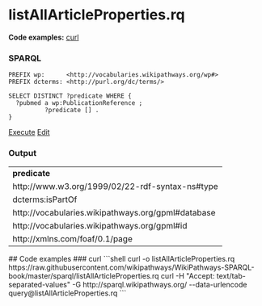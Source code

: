 # listAllArticleProperties.rq
**Code examples:** [curl](#curl)
### SPARQL
```sparql
PREFIX wp:      <http://vocabularies.wikipathways.org/wp#>
PREFIX dcterms: <http://purl.org/dc/terms/>

SELECT DISTINCT ?predicate WHERE {
  ?pubmed a wp:PublicationReference ;
          ?predicate [] .
}
```
[Execute](http://sparql.wikipathways.org/?query=PREFIX+wp%3A++++++%3Chttp%3A%2F%2Fvocabularies.wikipathways.org%2Fwp%23%3E%0APREFIX+dcterms%3A+%3Chttp%3A%2F%2Fpurl.org%2Fdc%2Fterms%2F%3E%0A%0ASELECT+DISTINCT+%3Fpredicate+WHERE+%7B%0A++%3Fpubmed+a+wp%3APublicationReference+%3B%0A++++++++++%3Fpredicate+%5B%5D+.%0A%7D%0A) [Edit](http://sparql.wikipathways.org/?qtxt=PREFIX+wp%3A++++++%3Chttp%3A%2F%2Fvocabularies.wikipathways.org%2Fwp%23%3E%0APREFIX+dcterms%3A+%3Chttp%3A%2F%2Fpurl.org%2Fdc%2Fterms%2F%3E%0A%0ASELECT+DISTINCT+%3Fpredicate+WHERE+%7B%0A++%3Fpubmed+a+wp%3APublicationReference+%3B%0A++++++++++%3Fpredicate+%5B%5D+.%0A%7D%0A)


### Output
<table>
  <tr>
    <td><b>predicate</b></td>
  </tr>
  <tr>
    <td>http://www.w3.org/1999/02/22-rdf-syntax-ns#type</td>
  </tr>
  <tr>
    <td>dcterms:isPartOf</td>
  </tr>
  <tr>
    <td>http://vocabularies.wikipathways.org/gpml#database</td>
  </tr>
  <tr>
    <td>http://vocabularies.wikipathways.org/gpml#id</td>
  </tr>
  <tr>
    <td>http://xmlns.com/foaf/0.1/page</td>
  </tr>
</table>
## Code examples
### curl
```shell
curl -o listAllArticleProperties.rq https://raw.githubusercontent.com/wikipathways/WikiPathways-SPARQL-book/master/sparql/listAllArticleProperties.rq
curl -H "Accept: text/tab-separated-values" -G http://sparql.wikipathways.org/ --data-urlencode query@listAllArticleProperties.rq
```
